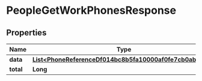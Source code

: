 

# PeopleGetWorkPhonesResponse


## Properties

| Name | Type | Description | Notes |
|------------ | ------------- | ------------- | -------------|
|**data** | [**List&lt;PhoneReferenceDf014bc8b5fa10000af0fe7cb0ab00dd&gt;**](PhoneReferenceDf014bc8b5fa10000af0fe7cb0ab00dd.md) |  |  [optional] |
|**total** | **Long** |  |  [optional] |



